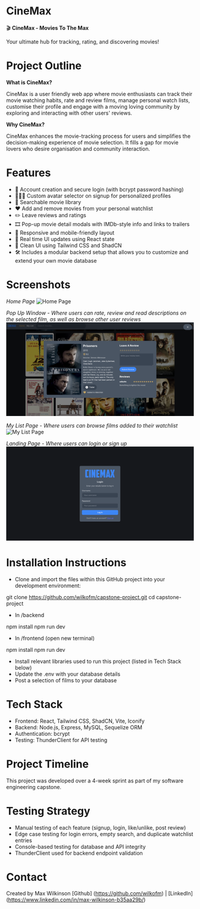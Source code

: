 # CineMax

🎬 **CineMax - Movies To The Max**

Your ultimate hub for tracking, rating, and discovering movies!

# Project Outline

**What is CineMax?**

CineMax is a user friendly web app where movie enthusiasts can track their movie watching habits, rate and review films, manage personal watch lists, customise their profile and engage with a moving loving community by exploring and interacting with other users' reviews.

**Why CineMax?**

CineMax enhances the movie-tracking process for users and simplifies the decision-making experience of movie selection. It fills a gap for movie lovers who desire organisation and community interaction.

# Features

- 🔐 Account creation and secure login (with bcrypt password hashing)
- 🧑🏼‍🎨 Custom avatar selector on signup for personalized profiles
- 🔎 Searchable movie library
- ❤️ Add and remove movies from your personal watchlist
- ✏️ Leave reviews and ratings
- 🎞️ Pop-up movie detail modals with IMDb-style info and links to trailers
- 📱 Responsive and mobile-friendly layout
- 🔄 Real time UI updates using React state
- 🧰 Clean UI using Tailwind CSS and ShadCN
- 🛠️ Includes a modular backend setup that allows you to customize and extend your own movie database

# Screenshots

_Home Page_
![Home Page](project-images/home-page.png)

_Pop Up Window - Where users can rate, review and read descriptions on the selected film, as well as browse other user reviews_
![Pop Up Window](project-images/pop-up-window.png)

_My List Page - Where users can browse films added to their watchlist_
![My List Page](project-images/my-list-page.png)

_Landing Page - Where users can login or sign up_
![Landing Page](project-images/landing-page.png)

# Installation Instructions

- Clone and import the files within this GitHub project into your development environment:

git clone https://github.com/wilkofm/capstone-project.git
cd capstone-project

- In /backend

npm install
npm run dev

- In /frontend (open new terminal)

npm install
npm run dev

- Install relevant libraries used to run this project (listed in Tech Stack below)
- Update the .env with your database details
- Post a selection of films to your database

# Tech Stack

- Frontend: React, Tailwind CSS, ShadCN, Vite, Iconify
- Backend: Node.js, Express, MySQL, Sequelize ORM
- Authentication: bcrypt
- Testing: ThunderClient for API testing

# Project Timeline

This project was developed over a 4-week sprint as part of my software engineering capstone.

# Testing Strategy

- Manual testing of each feature (signup, login, like/unlike, post review)
- Edge case testing for login errors, empty search, and duplicate watchlist entries
- Console-based testing for database and API integrity
- ThunderClient used for backend endpoint validation

# Contact

Created by Max Wilkinson
[Github] (https://github.com/wilkofm) | [LinkedIn] (https://www.linkedin.com/in/max-wilkinson-b35aa29b/)
